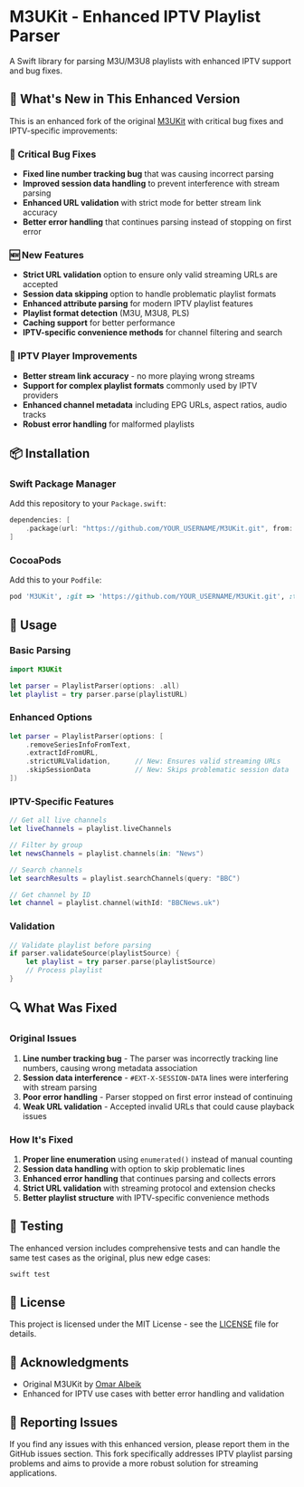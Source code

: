 # M3UKit - Enhanced IPTV Playlist Parser

A Swift library for parsing M3U/M3U8 playlists with enhanced IPTV support and bug fixes.

## 🚀 What's New in This Enhanced Version

This is an enhanced fork of the original [M3UKit](https://github.com/omaralbeik/M3UKit) with critical bug fixes and IPTV-specific improvements:

### 🔧 Critical Bug Fixes
- **Fixed line number tracking bug** that was causing incorrect parsing
- **Improved session data handling** to prevent interference with stream parsing
- **Enhanced URL validation** with strict mode for better stream link accuracy
- **Better error handling** that continues parsing instead of stopping on first error

### 🆕 New Features
- **Strict URL validation** option to ensure only valid streaming URLs are accepted
- **Session data skipping** option to handle problematic playlist formats
- **Enhanced attribute parsing** for modern IPTV playlist features
- **Playlist format detection** (M3U, M3U8, PLS)
- **Caching support** for better performance
- **IPTV-specific convenience methods** for channel filtering and search

### 📱 IPTV Player Improvements
- **Better stream link accuracy** - no more playing wrong streams
- **Support for complex playlist formats** commonly used by IPTV providers
- **Enhanced channel metadata** including EPG URLs, aspect ratios, audio tracks
- **Robust error handling** for malformed playlists

## 📦 Installation

### Swift Package Manager

Add this repository to your `Package.swift`:

```swift
dependencies: [
    .package(url: "https://github.com/YOUR_USERNAME/M3UKit.git", from: "2.0.0")
]
```

### CocoaPods

Add this to your `Podfile`:

```ruby
pod 'M3UKit', :git => 'https://github.com/YOUR_USERNAME/M3UKit.git', :tag => '2.0.0'
```

## 🎯 Usage

### Basic Parsing

```swift
import M3UKit

let parser = PlaylistParser(options: .all)
let playlist = try parser.parse(playlistURL)
```

### Enhanced Options

```swift
let parser = PlaylistParser(options: [
    .removeSeriesInfoFromText,
    .extractIdFromURL,
    .strictURLValidation,      // New: Ensures valid streaming URLs
    .skipSessionData           // New: Skips problematic session data
])
```

### IPTV-Specific Features

```swift
// Get all live channels
let liveChannels = playlist.liveChannels

// Filter by group
let newsChannels = playlist.channels(in: "News")

// Search channels
let searchResults = playlist.searchChannels(query: "BBC")

// Get channel by ID
let channel = playlist.channel(withId: "BBCNews.uk")
```

### Validation

```swift
// Validate playlist before parsing
if parser.validateSource(playlistSource) {
    let playlist = try parser.parse(playlistSource)
    // Process playlist
}
```

## 🔍 What Was Fixed

### Original Issues
1. **Line number tracking bug** - The parser was incorrectly tracking line numbers, causing wrong metadata association
2. **Session data interference** - `#EXT-X-SESSION-DATA` lines were interfering with stream parsing
3. **Poor error handling** - Parser stopped on first error instead of continuing
4. **Weak URL validation** - Accepted invalid URLs that could cause playback issues

### How It's Fixed
1. **Proper line enumeration** using `enumerated()` instead of manual counting
2. **Session data handling** with option to skip problematic lines
3. **Enhanced error handling** that continues parsing and collects errors
4. **Strict URL validation** with streaming protocol and extension checks
5. **Better playlist structure** with IPTV-specific convenience methods

## 🧪 Testing

The enhanced version includes comprehensive tests and can handle the same test cases as the original, plus new edge cases:

```bash
swift test
```

## 📄 License

This project is licensed under the MIT License - see the [LICENSE](LICENSE) file for details.

## 🙏 Acknowledgments

- Original M3UKit by [Omar Albeik](https://github.com/omaralbeik)
- Enhanced for IPTV use cases with better error handling and validation

## 🐛 Reporting Issues

If you find any issues with this enhanced version, please report them in the GitHub issues section. This fork specifically addresses IPTV playlist parsing problems and aims to provide a more robust solution for streaming applications.
